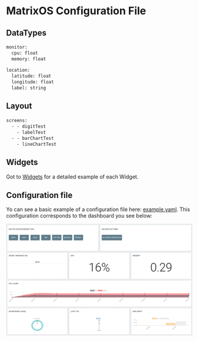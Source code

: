 # MatrixOS Configuration File

## DataTypes
```
monitor:
  cpu: float
  memory: float
```

```
location:
  latitude: float
  longitude: float
  label: string
```

## Layout
```
screens:
  - - digitTest
    - labelTest
  - - barChartTest
    - lineChartTest
```

## Widgets

Got to [Widgets](examples.md) for a detailed example of each Widget.

## Configuration file
Yo can see a basic example of a configuration file here: [example.yaml](example.yaml). This configuration corresponds to the dashboard you see below:

![Dashboard](img/dashboard.png)

